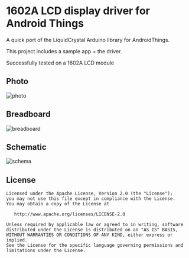 1602A LCD display driver for Android Things
===========================================

A quick port of the LiquidCrystal Arduino library for AndroidThings.

This project includes a sample app + the driver.

Successfully tested on a 1602A LCD module


## Photo

![photo][]

## Breadboard

![breadboard][]

## Schematic

![schema][]


## License

```
Licensed under the Apache License, Version 2.0 (the "License");
you may not use this file except in compliance with the License.
You may obtain a copy of the License at

   http://www.apache.org/licenses/LICENSE-2.0

Unless required by applicable law or agreed to in writing, software
distributed under the License is distributed on an "AS IS" BASIS,
WITHOUT WARRANTIES OR CONDITIONS OF ANY KIND, either express or implied.
See the License for the specific language governing permissions and
limitations under the License.
```

[photo]: https://raw.githubusercontent.com/Nilhcem/1602A-androidthings/master/assets/photo.jpeg
[breadboard]: https://raw.githubusercontent.com/Nilhcem/1602A-androidthings/master/assets/breadboard.png
[schema]: https://raw.githubusercontent.com/Nilhcem/1602A-androidthings/master/assets/schema.png
